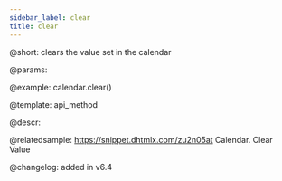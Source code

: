 ```yaml
---
sidebar_label: clear
title: clear
---          
```


@short: clears the value set in the calendar

@params:

@example:
calendar.clear()

@template: api_method

@descr:

@relatedsample: https://snippet.dhtmlx.com/zu2n05at	Calendar. Clear Value

@changelog: added in v6.4


